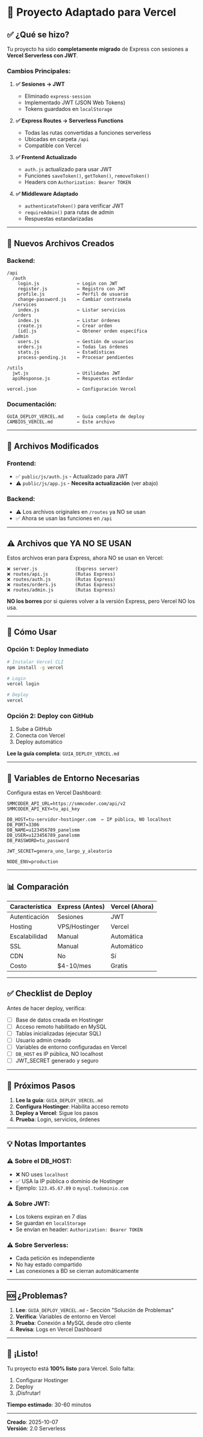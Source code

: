 # 🎉 Proyecto Adaptado para Vercel

## ✅ ¿Qué se hizo?

Tu proyecto ha sido **completamente migrado** de Express con sesiones a **Vercel Serverless con JWT**.

### Cambios Principales:

1. **✅ Sesiones → JWT**
   - Eliminado `express-session`
   - Implementado JWT (JSON Web Tokens)
   - Tokens guardados en `localStorage`

2. **✅ Express Routes → Serverless Functions**
   - Todas las rutas convertidas a funciones serverless
   - Ubicadas en carpeta `/api`
   - Compatible con Vercel

3. **✅ Frontend Actualizado**
   - `auth.js` actualizado para usar JWT
   - Funciones `saveToken()`, `getToken()`, `removeToken()`
   - Headers con `Authorization: Bearer TOKEN`

4. **✅ Middleware Adaptado**
   - `authenticateToken()` para verificar JWT
   - `requireAdmin()` para rutas de admin
   - Respuestas estandarizadas

---

## 📁 Nuevos Archivos Creados

### Backend:
```
/api
  /auth
    login.js              ← Login con JWT
    register.js           ← Registro con JWT
    profile.js            ← Perfil de usuario
    change-password.js    ← Cambiar contraseña
  /services
    index.js              ← Listar servicios
  /orders
    index.js              ← Listar órdenes
    create.js             ← Crear orden
    [id].js               ← Obtener orden específica
  /admin
    users.js              ← Gestión de usuarios
    orders.js             ← Todas las órdenes
    stats.js              ← Estadísticas
    process-pending.js    ← Procesar pendientes

/utils
  jwt.js                  ← Utilidades JWT
  apiResponse.js          ← Respuestas estándar

vercel.json               ← Configuración Vercel
```

### Documentación:
```
GUIA_DEPLOY_VERCEL.md     ← Guía completa de deploy
CAMBIOS_VERCEL.md         ← Este archivo
```

---

## 🔄 Archivos Modificados

### Frontend:
- ✅ `public/js/auth.js` - Actualizado para JWT
- ⚠️ `public/js/app.js` - **Necesita actualización** (ver abajo)

### Backend:
- ⚠️ Los archivos originales en `/routes` ya NO se usan
- ✅ Ahora se usan las funciones en `/api`

---

## ⚠️ Archivos que YA NO SE USAN

Estos archivos eran para Express, ahora NO se usan en Vercel:

```
❌ server.js              (Express server)
❌ routes/api.js          (Rutas Express)
❌ routes/auth.js         (Rutas Express)
❌ routes/orders.js       (Rutas Express)
❌ routes/admin.js        (Rutas Express)
```

**NO los borres** por si quieres volver a la versión Express, pero Vercel NO los usa.

---

## 🚀 Cómo Usar

### Opción 1: Deploy Inmediato
```bash
# Instalar Vercel CLI
npm install -g vercel

# Login
vercel login

# Deploy
vercel
```

### Opción 2: Deploy con GitHub
1. Sube a GitHub
2. Conecta con Vercel
3. Deploy automático

**Lee la guía completa**: `GUIA_DEPLOY_VERCEL.md`

---

## 🔑 Variables de Entorno Necesarias

Configura estas en Vercel Dashboard:

```env
SMMCODER_API_URL=https://smmcoder.com/api/v2
SMMCODER_API_KEY=tu_api_key

DB_HOST=tu-servidor-hostinger.com  ← IP pública, NO localhost
DB_PORT=3306
DB_NAME=u123456789_panelsmm
DB_USER=u123456789_panelsmm
DB_PASSWORD=tu_password

JWT_SECRET=genera_uno_largo_y_aleatorio

NODE_ENV=production
```

---

## 📊 Comparación

| Característica | Express (Antes) | Vercel (Ahora) |
|----------------|-----------------|----------------|
| Autenticación | Sesiones | JWT |
| Hosting | VPS/Hostinger | Vercel |
| Escalabilidad | Manual | Automática |
| SSL | Manual | Automático |
| CDN | No | Sí |
| Costo | $4-10/mes | Gratis |

---

## ✅ Checklist de Deploy

Antes de hacer deploy, verifica:

- [ ] Base de datos creada en Hostinger
- [ ] Acceso remoto habilitado en MySQL
- [ ] Tablas inicializadas (ejecutar SQL)
- [ ] Usuario admin creado
- [ ] Variables de entorno configuradas en Vercel
- [ ] `DB_HOST` es IP pública, NO localhost
- [ ] JWT_SECRET generado y seguro

---

## 🎯 Próximos Pasos

1. **Lee la guía**: `GUIA_DEPLOY_VERCEL.md`
2. **Configura Hostinger**: Habilita acceso remoto
3. **Deploy a Vercel**: Sigue los pasos
4. **Prueba**: Login, servicios, órdenes

---

## 💡 Notas Importantes

### ⚠️ Sobre el DB_HOST:
- ❌ NO uses `localhost`
- ✅ USA la IP pública o dominio de Hostinger
- Ejemplo: `123.45.67.89` o `mysql.tudominio.com`

### ⚠️ Sobre JWT:
- Los tokens expiran en 7 días
- Se guardan en `localStorage`
- Se envían en header: `Authorization: Bearer TOKEN`

### ⚠️ Sobre Serverless:
- Cada petición es independiente
- No hay estado compartido
- Las conexiones a BD se cierran automáticamente

---

## 🆘 ¿Problemas?

1. **Lee**: `GUIA_DEPLOY_VERCEL.md` - Sección "Solución de Problemas"
2. **Verifica**: Variables de entorno en Vercel
3. **Prueba**: Conexión a MySQL desde otro cliente
4. **Revisa**: Logs en Vercel Dashboard

---

## 🎉 ¡Listo!

Tu proyecto está **100% listo** para Vercel. Solo falta:
1. Configurar Hostinger
2. Deploy
3. ¡Disfrutar!

**Tiempo estimado**: 30-60 minutos

---

**Creado**: 2025-10-07  
**Versión**: 2.0 Serverless
